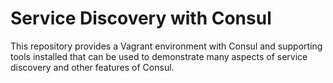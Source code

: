 # Service Discovery with Consul

This repository provides a Vagrant environment with Consul and supporting tools
installed that can be used to demonstrate many aspects of service discovery and
other features of Consul.
